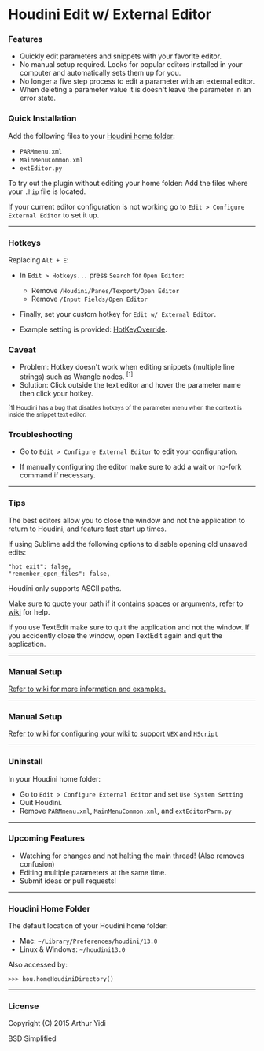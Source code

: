 # Houdini Edit w/ External Editor

### Features
- Quickly edit parameters and snippets with your favorite editor.
- No manual setup required. Looks for popular editors installed in your computer and
  automatically sets them up for you.
- No longer a five step process to edit a parameter with an external editor.
- When deleting a parameter value it is doesn't leave the parameter in an error state.

### Quick Installation
Add the following files to your [Houdini home folder](#houdini-home-folder):
- `PARMmenu.xml`
- `MainMenuCommon.xml`
- `extEditor.py`

To try out the plugin without editing your home folder: Add the files where your `.hip` file is located.

If your current editor configuration is not working go to `Edit > Configure External Editor` to set it up.

-----------------------------------

### Hotkeys
Replacing `Alt + E`:
- In `Edit > Hotkeys...` press `Search` for `Open Editor`:
    - Remove `/Houdini/Panes/Texport/Open Editor`
    - Remove `/Input Fields/Open Editor`

- Finally, set your custom hotkey for `Edit w/ External Editor`.

- Example setting is provided: [HotKeyOverride](/HotKeyOverrides.example).

### Caveat
- Problem: Hotkey doesn't work when editing snippets (multiple line strings) such
  as Wrangle nodes. <sup>[1]</sup>
- Solution: Click outside the text editor and hover the parameter name then
  click your hotkey.

<sup>[1] Houdini has a bug that disables hotkeys of the parameter menu when the
context is inside the snippet text editor.</sup> 

### Troubleshooting 
- Go to `Edit > Configure External Editor` to edit your configuration.

- If manually configuring the editor make sure to add a wait or no-fork command
  if necessary. 

-----------------------------------

### Tips
The best editors allow you to close the window and not the application to
return to Houdini, and feature fast start up times.

If using Sublime add the following options to disable opening old unsaved edits:

    "hot_exit": false,
    "remember_open_files": false,

Houdini only supports ASCII paths.

Make sure to quote your path if it contains spaces or arguments, refer to [wiki](https://github.com/ArthurYidi/Houdini-External-Editor/wiki/Manual-External-Editor-Configuration) for help.

If you use TextEdit make sure to quit the application and not the window. If you accidently close the window, open TextEdit again and quit the application.

----------------------------------
### Manual Setup

[Refer to wiki for more information and examples.](https://github.com/ArthurYidi/Houdini-External-Editor/wiki/Manual-External-Editor-Configuration)

----------------------------------
### Manual Setup

[Refer to wiki for configuring your wiki to support `VEX` and `HScript`](https://github.com/ArthurYidi/Houdini-External-Editor/wiki/Manual-External-Editor-Configuration)

----------------------------------

### Uninstall
In your Houdini home folder:
- Go to `Edit > Configure External Editor` and set `Use System Setting`
- Quit Houdini.
- Remove `PARMmenu.xml`, `MainMenuCommon.xml`, and `extEditorParm.py`

----------------------------------

### Upcoming Features
- Watching for changes and not halting the main thread! (Also removes confusion)
- Editing multiple parameters at the same time.
- Submit ideas or pull requests!

----------------------------------
### Houdini Home Folder

The default location of your Houdini home folder:

- Mac: `~/Library/Preferences/houdini/13.0`
- Linux & Windows: `~/houdini13.0`

Also accessed by:

`>>> hou.homeHoudiniDirectory()`

----------------------------------

### License
Copyright (C) 2015  Arthur Yidi

BSD Simplified
